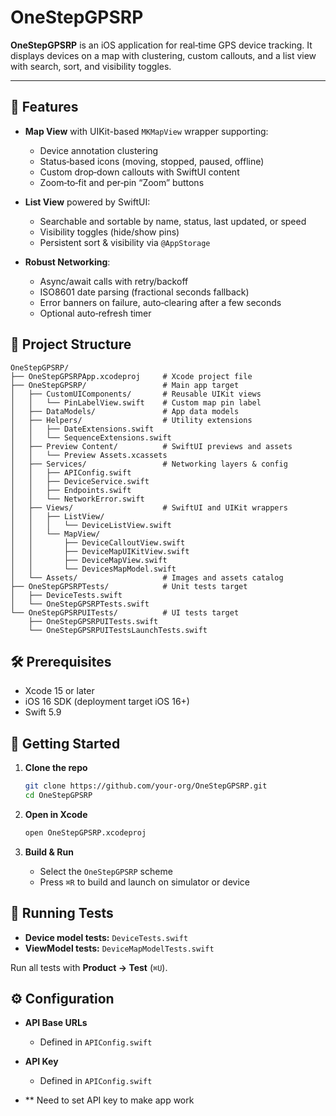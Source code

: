 # OneStepGPSRP

**OneStepGPSRP** is an iOS application for real‑time GPS device tracking. It displays devices on a map with clustering, custom callouts, and a list view with search, sort, and visibility toggles.

---

## 🚀 Features

* **Map View** with UIKit-based `MKMapView` wrapper supporting:

  * Device annotation clustering
  * Status‑based icons (moving, stopped, paused, offline)
  * Custom drop‑down callouts with SwiftUI content
  * Zoom‑to‑fit and per‑pin “Zoom” buttons
* **List View** powered by SwiftUI:

  * Searchable and sortable by name, status, last updated, or speed
  * Visibility toggles (hide/show pins)
  * Persistent sort & visibility via `@AppStorage`
* **Robust Networking**:

  * Async/await calls with retry/backoff
  * ISO8601 date parsing (fractional seconds fallback)
  * Error banners on failure, auto‑clearing after a few seconds
  * Optional auto‑refresh timer

## 📁 Project Structure

```
OneStepGPSRP/
├── OneStepGPSRPApp.xcodeproj     # Xcode project file
├── OneStepGPSRP/                 # Main app target
│   ├── CustomUIComponents/       # Reusable UIKit views
│   │   └── PinLabelView.swift    # Custom map pin label
│   ├── DataModels/               # App data models
│   ├── Helpers/                  # Utility extensions
│   │   ├── DateExtensions.swift
│   │   └── SequenceExtensions.swift
│   ├── Preview Content/          # SwiftUI previews and assets
│   │   └── Preview Assets.xcassets
│   ├── Services/                 # Networking layers & config
│   │   ├── APIConfig.swift
│   │   ├── DeviceService.swift
│   │   ├── Endpoints.swift
│   │   └── NetworkError.swift
│   ├── Views/                    # SwiftUI and UIKit wrappers
│   │   ├── ListView/
│   │   │   └── DeviceListView.swift
│   │   └── MapView/
│   │       ├── DeviceCalloutView.swift
│   │       ├── DeviceMapUIKitView.swift
│   │       ├── DeviceMapView.swift
│   │       └── DevicesMapModel.swift
│   └── Assets/                   # Images and assets catalog
├── OneStepGPSRPTests/            # Unit tests target
│   ├── DeviceTests.swift
│   └── OneStepGPSRPTests.swift
└── OneStepGPSRPUITests/          # UI tests target
    ├── OneStepGPSRPUITests.swift
    └── OneStepGPSRPUITestsLaunchTests.swift
```

## 🛠 Prerequisites

* Xcode 15 or later
* iOS 16 SDK (deployment target iOS 16+)
* Swift 5.9

## 🎯 Getting Started

1. **Clone the repo**

   ```bash
   git clone https://github.com/your-org/OneStepGPSRP.git
   cd OneStepGPSRP
   ```
2. **Open in Xcode**

   ```bash
   open OneStepGPSRP.xcodeproj
   ```
3. **Build & Run**

   * Select the `OneStepGPSRP` scheme
   * Press `⌘R` to build and launch on simulator or device

## 🧪 Running Tests

* **Device model tests:** `DeviceTests.swift`
* **ViewModel tests:** `DeviceMapModelTests.swift`

Run all tests with **Product → Test** (`⌘U`).

## ⚙️ Configuration

* **API Base URLs**

  * Defined in `APIConfig.swift`
* **API Key**

  * Defined in `APIConfig.swift`
* ** Need to set API key to make app work



